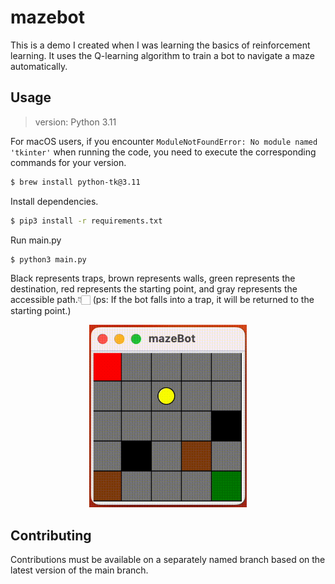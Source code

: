 # mazebot
This is a demo I created when I was learning the basics of reinforcement learning. It uses the Q-learning algorithm to train a bot to navigate a maze automatically.
## Usage
> version: Python 3.11

For macOS users, if you encounter ```ModuleNotFoundError: No module named 'tkinter'``` when running the code, you need to execute the corresponding commands for your version.
```bash
$ brew install python-tk@3.11
```
Install dependencies.
```bash
$ pip3 install -r requirements.txt
```
Run main.py
```bash
$ python3 main.py
```
Black represents traps, brown represents walls, green represents the destination, red represents the starting point, and gray represents the accessible path.👇🏻 (ps: If the bot falls into a trap, it will be returned to the starting point.)
<div align="center"> <img src="image/mazebot.gif" width = "50%" height = "50%"> </div>

## Contributing
Contributions must be available on a separately named branch based on the latest version of the main branch.
